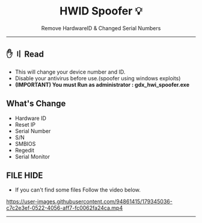 <h1 align="center">
HWID Spoofer 💡
</h1>

<p align="center">
  Remove HardwareID & Changed Serial Numbers
</p>

---

## <a id="content"></a>✋ 〢 Read

- This will change your device number and ID.
- Disable your antivirus before use.(spoofer using windows exploits)
- **(IMPORTANT) You must Run as administrator : gdx_hwi_spoofer.exe**
      
## What's Change

- Hardware ID
- Reset IP
- Serial Number
- S/N 
- SMBIOS 
- Regedit 
- Serial Monitor
  
## FILE HIDE

- If you can't find some files Follow the video below.


https://user-images.githubusercontent.com/94861415/179345036-c7c2e3ef-0522-4056-aff7-fc0062fa24ca.mp4

---
